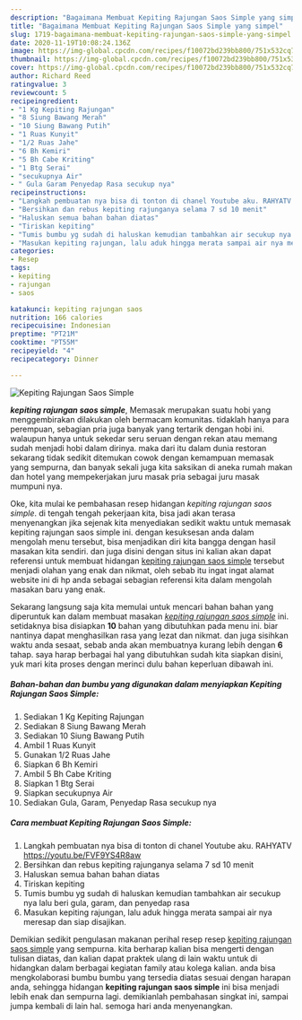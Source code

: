 ```yaml
---
description: "Bagaimana Membuat Kepiting Rajungan Saos Simple yang simpel"
title: "Bagaimana Membuat Kepiting Rajungan Saos Simple yang simpel"
slug: 1719-bagaimana-membuat-kepiting-rajungan-saos-simple-yang-simpel
date: 2020-11-19T10:08:24.136Z
image: https://img-global.cpcdn.com/recipes/f10072bd239bb800/751x532cq70/kepiting-rajungan-saos-simple-foto-resep-utama.jpg
thumbnail: https://img-global.cpcdn.com/recipes/f10072bd239bb800/751x532cq70/kepiting-rajungan-saos-simple-foto-resep-utama.jpg
cover: https://img-global.cpcdn.com/recipes/f10072bd239bb800/751x532cq70/kepiting-rajungan-saos-simple-foto-resep-utama.jpg
author: Richard Reed
ratingvalue: 3
reviewcount: 5
recipeingredient:
- "1 Kg Kepiting Rajungan"
- "8 Siung Bawang Merah"
- "10 Siung Bawang Putih"
- "1 Ruas Kunyit"
- "1/2 Ruas Jahe"
- "6 Bh Kemiri"
- "5 Bh Cabe Kriting"
- "1 Btg Serai"
- "secukupnya Air"
- " Gula Garam Penyedap Rasa secukup nya"
recipeinstructions:
- "Langkah pembuatan nya bisa di tonton di chanel Youtube aku. RAHYATV https://youtu.be/FVF9YS4R8aw"
- "Bersihkan dan rebus kepiting rajunganya selama 7 sd 10 menit"
- "Haluskan semua bahan bahan diatas"
- "Tiriskan kepiting"
- "Tumis bumbu yg sudah di haluskan kemudian tambahkan air secukup nya lalu beri gula, garam, dan penyedap rasa"
- "Masukan kepiting rajungan, lalu aduk hingga merata sampai air nya meresap dan siap disajikan."
categories:
- Resep
tags:
- kepiting
- rajungan
- saos

katakunci: kepiting rajungan saos 
nutrition: 166 calories
recipecuisine: Indonesian
preptime: "PT21M"
cooktime: "PT55M"
recipeyield: "4"
recipecategory: Dinner

---
```



![Kepiting Rajungan Saos Simple](https://img-global.cpcdn.com/recipes/f10072bd239bb800/751x532cq70/kepiting-rajungan-saos-simple-foto-resep-utama.jpg)

<b><i>kepiting rajungan saos simple</i></b>, Memasak merupakan suatu hobi yang menggembirakan dilakukan oleh bermacam komunitas. tidaklah hanya para perempuan, sebagian pria juga banyak yang tertarik dengan hobi ini. walaupun hanya untuk sekedar seru seruan dengan rekan atau memang sudah menjadi hobi dalam dirinya. maka dari itu dalam dunia restoran sekarang tidak sedikit ditemukan cowok dengan kemampuan memasak yang sempurna, dan banyak sekali juga kita saksikan di aneka rumah makan dan hotel yang mempekerjakan juru masak pria sebagai juru masak mumpuni nya.



Oke, kita mulai ke pembahasan resep hidangan <i>kepiting rajungan saos simple</i>. di tengah tengah pekerjaan kita, bisa jadi akan terasa menyenangkan jika sejenak kita menyediakan sedikit waktu untuk memasak kepiting rajungan saos simple ini. dengan kesuksesan anda dalam mengolah menu tersebut, bisa menjadikan diri kita bangga dengan hasil masakan kita sendiri. dan juga disini dengan situs ini kalian akan dapat referensi untuk membuat hidangan <u>kepiting rajungan saos simple</u> tersebut menjadi olahan yang enak dan nikmat, oleh sebab itu ingat ingat alamat website ini di hp anda sebagai sebagian referensi kita dalam mengolah masakan baru yang enak.


Sekarang langsung saja kita memulai untuk mencari bahan bahan yang diperuntuk kan dalam membuat masakan <u><i>kepiting rajungan saos simple</i></u> ini. setidaknya bisa disiapkan <b>10</b> bahan yang dibutuhkan pada menu ini. biar nantinya dapat menghasilkan rasa yang lezat dan nikmat. dan juga sisihkan waktu anda sesaat, sebab anda akan membuatnya kurang lebih dengan <b>6</b> tahap. saya harap berbagai hal yang dibutuhkan sudah kita siapkan disini, yuk mari kita proses dengan merinci dulu bahan keperluan dibawah ini.

<!--inarticleads1-->

##### Bahan-bahan dan bumbu yang digunakan dalam menyiapkan Kepiting Rajungan Saos Simple:

1. Sediakan 1 Kg Kepiting Rajungan
1. Sediakan 8 Siung Bawang Merah
1. Sediakan 10 Siung Bawang Putih
1. Ambil 1 Ruas Kunyit
1. Gunakan 1/2 Ruas Jahe
1. Siapkan 6 Bh Kemiri
1. Ambil 5 Bh Cabe Kriting
1. Siapkan 1 Btg Serai
1. Siapkan secukupnya Air
1. Sediakan  Gula, Garam, Penyedap Rasa secukup nya




<!--inarticleads2-->

##### Cara membuat Kepiting Rajungan Saos Simple:

1. Langkah pembuatan nya bisa di tonton di chanel Youtube aku. RAHYATV https://youtu.be/FVF9YS4R8aw
1. Bersihkan dan rebus kepiting rajunganya selama 7 sd 10 menit
1. Haluskan semua bahan bahan diatas
1. Tiriskan kepiting
1. Tumis bumbu yg sudah di haluskan kemudian tambahkan air secukup nya lalu beri gula, garam, dan penyedap rasa
1. Masukan kepiting rajungan, lalu aduk hingga merata sampai air nya meresap dan siap disajikan.




Demikian sedikit pengulasan makanan perihal resep resep <u>kepiting rajungan saos simple</u> yang sempurna. kita berharap kalian bisa mengerti dengan tulisan diatas, dan kalian dapat praktek ulang di lain waktu untuk di hidangkan dalam berbagai kegiatan family atau kolega kalian. anda bisa mengkolaborasi bumbu bumbu yang tersedia diatas sesuai dengan harapan anda, sehingga hidangan <b>kepiting rajungan saos simple</b> ini bisa menjadi lebih enak dan sempurna lagi. demikianlah pembahasan singkat ini, sampai jumpa kembali di lain hal. semoga hari anda menyenangkan.

